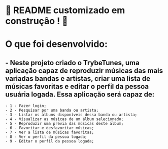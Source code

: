 # :construction: README customizado em construção ! :construction:
<!-- Olá, Tryber!
Esse é apenas um arquivo inicial para o README do seu projeto no qual você pode customizar e reutilizar todas as vezes que for executar o trybe-publisher.

Para deixá-lo com a sua cara, basta alterar o seguinte arquivo da sua máquina: ~/.student-repo-publisher/custom/_NEW_README.md

É essencial que você preencha esse documento por conta própria, ok?
Não deixe de usar nossas dicas de escrita de README de projetos, e deixe sua criatividade brilhar!
:warning: IMPORTANTE: você precisa deixar nítido:
- quais arquivos/pastas foram desenvolvidos por você; 
- quais arquivos/pastas foram desenvolvidos por outra pessoa estudante;
- quais arquivos/pastas foram desenvolvidos pela Trybe.
-->
# O que foi desenvolvido:

## - Neste projeto criado o TrybeTunes, uma aplicação capaz de reproduzir músicas das mais variadas bandas e artistas, criar uma lista de músicas favoritas e editar o perfil da pessoa usuária logada. Essa aplicação será capaz de:

    - 1 - Fazer login;
    - 2 - Pesquisar por uma banda ou artista;
    - 3 - Listar os álbuns disponíveis dessa banda ou artista;
    - 4 - Visualizar as músicas de um álbum selecionado;
    - 5 - Reproduzir uma prévia das músicas deste álbum;
    - 6 - Favoritar e desfavoritar músicas;
    - 7 - Ver a lista de músicas favoritas;
    - 8 - Ver o perfil da pessoa logada;
    - 9 - Editar o perfil da pessoa logada;
